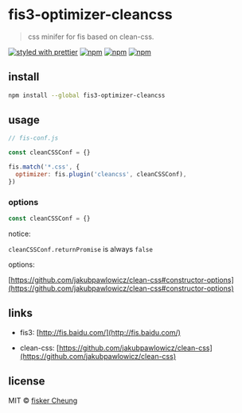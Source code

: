 # fis3-optimizer-cleancss

> css minifer for fis based on clean-css.

[![styled with prettier](https://img.shields.io/badge/styled_with-prettier-ff69b4.svg?style=flat-square)](https://github.com/prettier/prettier)
[![npm](https://img.shields.io/npm/v/fis3-optimizer-cleancss.svg?style=flat-square)](https://www.npmjs.com/package/fis3-optimizer-cleancss)
[![npm](https://img.shields.io/npm/dt/fis3-optimizer-cleancss.svg?style=flat-square)](https://www.npmjs.com/package/fis3-optimizer-cleancss)
[![npm](https://img.shields.io/npm/dm/fis3-optimizer-cleancss.svg?style=flat-square)](https://www.npmjs.com/package/fis3-optimizer-cleancss)

## install

```sh
npm install --global fis3-optimizer-cleancss
```

## usage

```js
// fis-conf.js

const cleanCSSConf = {}

fis.match('*.css', {
  optimizer: fis.plugin('cleancss', cleanCSSConf),
})
```

### options

```js
const cleanCSSConf = {}
```

notice:

`cleanCSSConf.returnPromise` is always `false`

options:

[https://github.com/jakubpawlowicz/clean-css#constructor-options](https://github.com/jakubpawlowicz/clean-css#constructor-options)

## links

- fis3: [http://fis.baidu.com/](http://fis.baidu.com/)

- clean-css: [https://github.com/jakubpawlowicz/clean-css](https://github.com/jakubpawlowicz/clean-css)

## license

MIT © [fisker Cheung](https://www.fiskercheung.com/)

